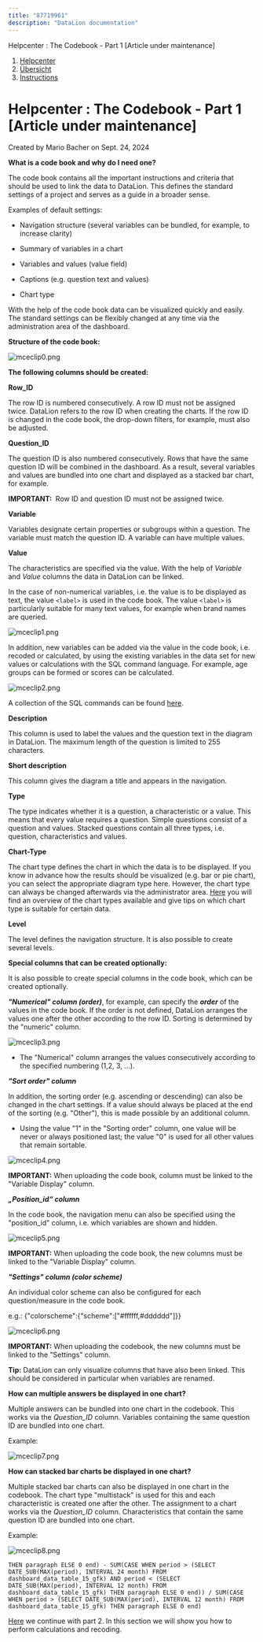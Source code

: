 ```yaml
---
title: "87719961"
description: "DataLion documentation"
---
```


Helpcenter : The Codebook - Part 1 \[Article under maintenance\]  

1.  [Helpcenter](index.html)
2.  [Übersicht](2982609.html)
3.  [Instructions](Instructions_85524497.html)

# Helpcenter : The Codebook - Part 1 \[Article under maintenance\]

Created by Mario Bacher on Sept. 24, 2024

**What is a code book and why do I need one?**

The code book contains all the important instructions and criteria that should be used to link the data to DataLion. This defines the standard settings of a project and serves as a guide in a broader sense.

Examples of default settings:

-   Navigation structure (several variables can be bundled, for example, to increase clarity)
    
-   Summary of variables in a chart
    
-   Variables and values (value field)
    
-   Captions (e.g. question text and values)
    
-   Chart type
    

With the help of the code book data can be visualized quickly and easily. The standard settings can be flexibly changed at any time via the administration area of the dashboard.

**Structure of the code book:**

![mceclip0.png](/img/87490647.png?width=760)

**The following columns should be created:**

**Row\_ID**

The row ID is numbered consecutively. A row ID must not be assigned twice. DataLion refers to the row ID when creating the charts. If the row ID is changed in the code book, the drop-down filters, for example, must also be adjusted.

**Question\_ID**

The question ID is also numbered consecutively. Rows that have the same question ID will be combined in the dashboard. As a result, several variables and values are bundled into one chart and displayed as a stacked bar chart, for example.

**IMPORTANT:**  Row ID and question ID must not be assigned twice.

**Variable**

Variables designate certain properties or subgroups within a question. The variable must match the question ID. A variable can have multiple values.

**Value**

The characteristics are specified via the value. With the help of *Variable* and *Value* columns the data in DataLion can be linked.

In the case of non-numerical variables, i.e. the value is to be displayed as text, the value `<label>` is used in the code book. The value `<label>` is particularly suitable for many text values, for example when brand names are queried.

![mceclip1.png](/img/87490654.png?width=760)

In addition, new variables can be added via the value in the code book, i.e. recoded or calculated, by using the existing variables in the data set for new values or calculations with the SQL command language. For example, age groups can be formed or scores can be calculated.

![mceclip2.png](/img/87490660.png?width=760)

A collection of the SQL commands can be found [here](https://datalion.zendesk.com/hc/de/articles/4417756427922-SQL-Calculations).

**Description**

This column is used to label the values and the question text in the diagram in DataLion. The maximum length of the question is limited to 255 characters.

**Short description**

This column gives the diagram a title and appears in the navigation.

**Type**

The type indicates whether it is a question, a characteristic or a value. This means that every value requires a question. Simple questions consist of a question and values. Stacked questions contain all three types, i.e. question, characteristics and values.

**Chart-Type**

The chart type defines the chart in which the data is to be displayed. If you know in advance how the results should be visualized (e.g. bar or pie chart), you can select the appropriate diagram type here. However, the chart type can always be changed afterwards via the administrator area. [Here](https://datalion.zendesk.com/hc/de/articles/360026885231-Welche-Charttypen-gibt-es-und-wie-kann-ich-sie-verwenden-) you will find an overview of the chart types available and give tips on which chart type is suitable for certain data.

**Level**

The level defines the navigation structure. It is also possible to create several levels.

**Special columns that can be created optionally:**

It is also possible to create special columns in the code book, which can be created optionally.

***"Numerical" column (order)***, for example, can specify the ***order*** of the values in the code book. If the order is not defined, DataLion arranges the values one after the other according to the row ID. Sorting is determined by the "numeric" column.

![mceclip3.png](/img/87490666.png?width=760)

-   The "Numerical" column arranges the values consecutively according to the specified numbering (1,2, 3, ...).
    

***"Sort order" column***

In addition, the sorting order (e.g. ascending or descending) can also be changed in the chart settings. If a value should always be placed at the end of the sorting (e.g. "Other"), this is made possible by an additional column.

-   Using the value "1" in the "Sorting order" column, one value will be never or always positioned last; the value "0" is used for all other values that remain sortable.
    

![mceclip4.png](/img/87490672.png?width=760)

**IMPORTANT:** When uploading the code book, column must be linked to the "Variable Display" column.

***„Position\_id“ column***

In the code book, the navigation menu can also be specified using the "position\_id" column, i.e. which variables are shown and hidden.

![mceclip5.png](/img/87490678.png?width=760)

**IMPORTANT:** When uploading the code book, the new columns must be linked to the "Variable Display" column.

***"Settings" column (color scheme)***

An individual color scheme can also be configured for each question/measure in the code book.

e.g.: {"colorscheme":{"scheme":\["#ffffff,#dddddd"\]}}

![mceclip6.png](/img/87490684.png?width=760)

**IMPORTANT:** When uploading the codebook, the new columns must be linked to the "Settings" column.

**Tip:** DataLion can only visualize columns that have also been linked. This should be considered in particular when variables are renamed.

**How can multiple answers be displayed in one chart?**

Multiple answers can be bundled into one chart in the codebook. This works via the *Question\_ID* column. Variables containing the same question ID are bundled into one chart.

Example:

![mceclip7.png](/img/87490690.png?width=760)

**How can stacked bar charts be displayed in one chart?**

Multiple stacked bar charts can also be displayed in one chart in the codebook. The chart type "multistack" is used for this and each characteristic is created one after the other. The assignment to a chart works via the *Question\_ID* column. Characteristics that contain the same question ID are bundled into one chart.

Example:

![mceclip8.png](/img/87490696.png?width=760)

```
THEN paragraph ELSE 0 end) - SUM(CASE WHEN period > (SELECT DATE_SUB(MAX(period), INTERVAL 24 month) FROM dashboard_data_table_15_gfk) AND period < (SELECT DATE_SUB(MAX(period), INTERVAL 12 month) FROM dashboard_data_table_15_gfk) THEN paragraph ELSE 0 end)) / SUM(CASE WHEN period > (SELECT DATE_SUB(MAX(period), INTERVAL 12 month) FROM dashboard_data_table_15_gfk) THEN paragraph ELSE 0 end)
```

[Here](https://datalion.zendesk.com/hc/de/articles/360012913220) we continue with part 2. In this section we will show you how to perform calculations and recoding.
